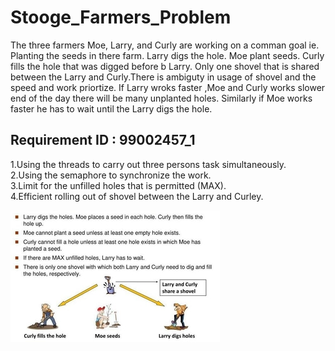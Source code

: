 # Stooge_Farmers_Problem

The three farmers Moe, Larry, and Curly are working on a comman goal ie. Planting the seeds in there farm. Larry digs the hole. Moe  plant seeds. Curly fills the hole that was digged before b Larry. Only one shovel that is shared between the Larry and Curly.There is ambiguty in usage of shovel and the speed and work priortize. If Larry wroks faster ,Moe and Curly works slower end of the day there will be many unplanted holes. Similarly if Moe works faster he has to wait until the Larry digs the hole.

## Requirement ID : 99002457_1

1.Using the threads to carry out three persons task simultaneously.\
2.Using the semaphore to synchronize the work.\
3.Limit for the unfilled holes that is permitted (MAX).\
4.Efficient rolling out of shovel between the Larry and Curley.

![alt text](https://github.com/99002457/Mini_Project-Stooge_Farmers_Problem/blob/main/1_Requirements/image.jpg)
